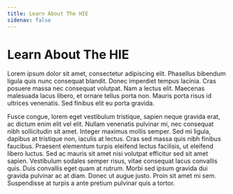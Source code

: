 ```yaml
---
title: Learn About The HIE
sidenav: false
---
```


# Learn About The HIE
Lorem ipsum dolor sit amet, consectetur adipiscing elit. Phasellus bibendum ligula quis nunc consequat blandit. Donec imperdiet tempus lacinia. Cras posuere massa nec consequat volutpat. Nam a lectus elit. Maecenas malesuada lacus libero, et ornare tellus porta non. Mauris porta risus id ultrices venenatis. Sed finibus elit eu porta gravida.

Fusce congue, lorem eget vestibulum tristique, sapien neque gravida erat, ac dictum enim elit vel elit. Nullam venenatis pulvinar mi, nec consequat nibh sollicitudin sit amet. Integer maximus mollis semper. Sed mi ligula, dapibus at tristique non, iaculis at lectus. Cras sed massa quis nibh finibus faucibus. Praesent elementum turpis eleifend lectus facilisis, ut eleifend libero luctus. Sed ac mauris sit amet nisi volutpat efficitur sed sit amet sapien. Vestibulum sodales semper risus, vitae consequat lacus convallis quis. Duis convallis eget quam at rutrum. Morbi sed ipsum gravida dui gravida pulvinar ac at diam. Donec ut augue justo. Proin sit amet mi sem. Suspendisse at turpis a ante pretium pulvinar quis a tortor.